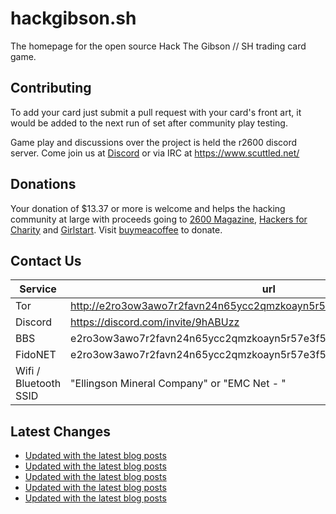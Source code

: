 # hackgibson.sh
The homepage for the open source Hack The Gibson // SH trading card game.


## Contributing

To add your card just submit a pull request with your card's front art, it would be added to the next run of set after community play testing.

Game play and discussions over the project is held the r2600 discord server. Come join us at [Discord](https://discord.com/invite/9hABUzz) or via IRC at https://www.scuttled.net/


## Donations

Your donation of $13.37 or more is welcome and helps the hacking community at large with proceeds going to [2600 Magazine](https://2600.com/), [Hackers for Charity](https://hackersforcharity.org) and [Girlstart](https://girlstart.org).  Visit [buymeacoffee](https://www.buymeacoffee.com/hackgibson.sh) to donate.


## Contact Us

Service | url
-|-
Tor | http://e2ro3ow3awo7r2favn24n65ycc2qmzkoayn5r57e3f56nvjwdcgg32ad.onion
Discord | https://discord.com/invite/9hABUzz
BBS | e2ro3ow3awo7r2favn24n65ycc2qmzkoayn5r57e3f56nvjwdcgg32ad.onion:23
FidoNET | e2ro3ow3awo7r2favn24n65ycc2qmzkoayn5r57e3f56nvjwdcgg32ad.onion:24554
Wifi / Bluetooth SSID | "Ellingson Mineral Company" or "EMC Net - <fidonet address>"

## Latest Changes
<!-- BLOG-POST-LIST:START -->
- [Updated with the latest blog posts](https://github.com/DFW2600/hackgibson.sh/commit/776b0ba3f0a045a7f82c733d2fe33971d6ddb0f4)
- [Updated with the latest blog posts](https://github.com/DFW2600/hackgibson.sh/commit/34cb2794af5ffe70b7c7665fe8bae3534d81fd3a)
- [Updated with the latest blog posts](https://github.com/DFW2600/hackgibson.sh/commit/fa94b2aae0faca963c95f36508be22558bef8317)
- [Updated with the latest blog posts](https://github.com/DFW2600/hackgibson.sh/commit/a418b6d6ec015a01aed31112b78dc01c69ac5c7b)
- [Updated with the latest blog posts](https://github.com/DFW2600/hackgibson.sh/commit/bbaf4a2019cee359c50ea71e9e0cc78200f700c2)
<!-- BLOG-POST-LIST:END -->
